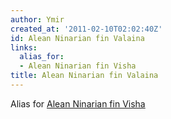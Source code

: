 ```yaml
---
author: Ymir
created_at: '2011-02-10T02:02:40Z'
id: Alean Ninarian fin Valaina
links:
  alias_for:
  - Alean Ninarian fin Visha
title: Alean Ninarian fin Valaina
---
```


Alias for [Alean Ninarian fin Visha]

  [Alean Ninarian fin Visha]: Alean_Ninarian_fin_Visha